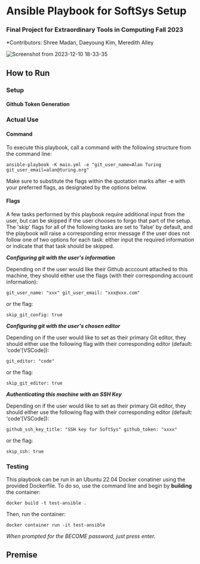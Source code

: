 # Ansible Playbook for SoftSys Setup
### Final Project for Extraordinary Tools in Computing Fall 2023
*Contributors: Shree Madan, Daeyoung Kim, Meredith Alley

![Screenshot from 2023-12-10 18-33-35](https://github.com/olincollege/ansible-4-softsys/assets/95325894/53cba5b4-e437-4450-b312-4682e6542fb0)

## How to Run

### Setup

#### Github Token Generation

### Actual Use

#### Command

To execute this playbook, call a command with the following structure from the command line:

```
ansible-playbook -K main.yml -e "git_user_name=Alan Turing git_user_email=alan@turing.org"
```

Make sure to substitute the flags within the quotation marks after -e with your preferred flags, as designated by the options below.

#### Flags

A few tasks performed by this playbook require additional input from the user, but can be skipped if the user chooses to forgo that part of the setup. The 'skip' flags for all of the following tasks are set to 'false' by default, and the playbook will raise a corresponding error message if the user does not follow one of two options for each task: either input the required information or indicate that that task should be skipped.

***Configuring git with the user's information***

Depending on if the user would like their Github acccount attached to this machine, they should either use the flags (with their corresponding account information):

```
git_user_name: "xxx" git_user_email: "xxx@xxx.com" 
```

or the flag:

```
skip_git_config: true
```

***Configuring git with the user's chosen editor***

Depending on if the user would like to set as their primary Git editor, they should either use the following flag with their corresponding editor (default: 'code'[VSCode]):

```
git_editor: "code"
```

or the flag:

```
skip_git_editor: true
```

***Authenticating this machine with an SSH Key***

Depending on if the user would like to set as their primary Git editor, they should either use the following flag with their corresponding editor (default: 'code'[VSCode]):

```
github_ssh_key_title: "SSH key for SoftSys" github_token: "xxxx"  
```

or the flag:

```
skip_ssh: true
```

### Testing

This playbook can be run in an Ubuntu 22.04 Docker conatiner using the provided Dockerfile. To do so, use the command line and begin by **building** the container:

```
docker build -t test-ansible .
```

Then, run the container:

```
docker container run -it test-ansible
```
*When prompted for the BECOME password, just press enter.*

## Premise

### 
